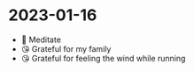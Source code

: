 # 2023-01-16

* 🧘 Meditate
* 😘 Grateful for my family
* 😘 Grateful for feeling the wind while running

